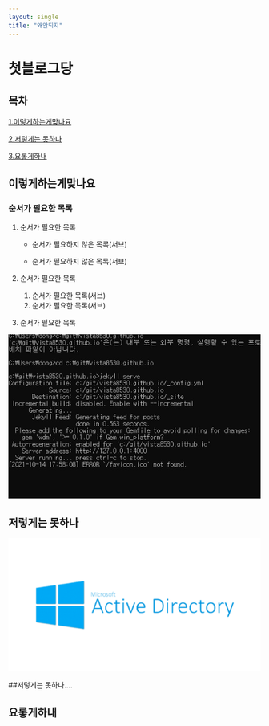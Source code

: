 ```yaml
---
layout: single
title: "왜안되지"
---
```


# 첫블로그당

## 목차

[1.이렇게하는게맞나요](#이렇게하는게맞나요)

[2.저렇게는 못하나](#저렇게는-못하나)

[3.요롷게하내](#요롷게하내)



## 이렇게하는게맞나요

###  순서가 필요한 목록

1. 순서가 필요한 목록

    - 순서가 필요하지 않은 목록(서브)

    - 순서가 필요하지 않은 목록(서브) 
2. 순서가 필요한 목록
    1. 순서가 필요한 목록(서브)
    1. 순서가 필요한 목록(서브)
3. 순서가 필요한 목록



![1](../images/2021-10-05-first/1.JPG)









## 저렇게는 못하나

![fdsfsf](../images/2021-10-05-first/fdsfsf.png)



##저렇게는 못하나....











## 요롷게하내



